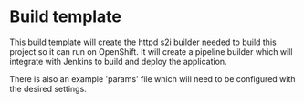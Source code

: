 # Build template

This build template will create the httpd s2i builder needed to build this project so it can run on OpenShift. It will create a pipeline builder which will integrate with Jenkins to build and deploy the application.

There is also an example 'params' file which will need to be configured with the desired settings.